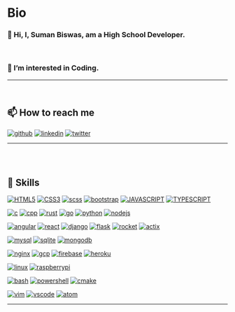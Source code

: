 # Bio
### 👋 Hi, I, Suman Biswas, am a High School Developer.

<br>

### 👀 I’m interested in Coding.

<hr>
<br>

## 📫 How to reach me    
[![github](https://skillicons.dev/icons?i=github&theme=dark)](https://www.github.com/mrsumanbiswas)
[![linkedin](https://skillicons.dev/icons?i=linkedin&theme=dark)](https://www.linkedin.com/in/mrsumanbiswas)
[![twitter](https://skillicons.dev/icons?i=twitter&theme=dark)](https://twitter.com/mrsumanbiswas0)

<hr>
<br>
<br>

## 🌱 Skills
[![HTML5](https://skillicons.dev/icons?theme=dark&i=html)](https://github.com/mrsumanbiswas?tab=repositories&q=&type=&language=html)
[![CSS3](https://skillicons.dev/icons?theme=dark&i=css)](https://github.com/mrsumanbiswas?tab=repositories&q=&type=&language=css)
[![scss](https://skillicons.dev/icons?theme=dark&i=scss)](https://github.com/mrsumanbiswas?tab=repositories&language=scss)
[![bootstrap](https://skillicons.dev/icons?theme=dark&i=bootstrap)](https://github.com/mrsumanbiswas?tab=repositories&language=bootstrap)
[![JAVASCRIPT](https://skillicons.dev/icons?theme=dark&i=javascript)](https://github.com/mrsumanbiswas?tab=repositories&q=&type=&language=javascript)
[![TYPESCRIPT](https://skillicons.dev/icons?theme=dark&i=typescript)](https://github.com/mrsumanbiswas?tab=repositories&q=&type=&language=typescript)

[![c](https://skillicons.dev/icons?theme=dark&i=c)](https://github.com/mrsumanbiswas?tab=repositories&q=&type=&language=c)
[![cpp](https://skillicons.dev/icons?theme=dark&i=cpp)](https://github.com/mrsumanbiswas?tab=repositories&q=&type=&language=cpp)
[![rust](https://skillicons.dev/icons?theme=dark&i=rust)](https://github.com/mrsumanbiswas?tab=repositories&q=&type=&language=rust)
[![go](https://skillicons.dev/icons?theme=dark&i=go)](https://github.com/mrsumanbiswas?tab=repositories&q=&type=&language=go)
[![python](https://skillicons.dev/icons?theme=dark&i=python)](https://github.com/mrsumanbiswas?tab=repositories&q=&type=&language=python)
[![nodejs](https://skillicons.dev/icons?theme=dark&i=nodejs)](https://github.com/mrsumanbiswas?tab=repositories&q=nodejs)

[![angular](https://skillicons.dev/icons?theme=dark&i=angular)](https://github.com/mrsumanbiswas?tab=repositories&q=angular)
[![react](https://skillicons.dev/icons?theme=dark&i=react)](https://github.com/mrsumanbiswas?tab=repositories&q=react)
[![django](https://skillicons.dev/icons?theme=dark&i=django)](https://github.com/mrsumanbiswas?tab=repositories&q=django)
[![flask](https://skillicons.dev/icons?theme=dark&i=flask)](https://github.com/mrsumanbiswas?tab=repositories&q=flask)
[![rocket](https://skillicons.dev/icons?theme=dark&i=rocket)](https://github.com/mrsumanbiswas?tab=repositories&q=rocket)
[![actix](https://skillicons.dev/icons?theme=dark&i=actix)](https://github.com/mrsumanbiswas?tab=repositories&q=actix)



[![mysql](https://skillicons.dev/icons?theme=dark&i=mysql)](https://github.com/mrsumanbiswas?tab=repositories&q=mysql)
[![sqlite](https://skillicons.dev/icons?theme=dark&i=sqlite)](https://github.com/mrsumanbiswas?tab=repositories&q=sqlite)
[![mongodb](https://skillicons.dev/icons?theme=dark&i=mongodb)](https://github.com/mrsumanbiswas?tab=repositories&q=mongodb)




[![nginx](https://skillicons.dev/icons?theme=dark&i=nginx)](https://github.com/mrsumanbiswas?tab=repositories&q=nginx)
[![gcp](https://skillicons.dev/icons?theme=dark&i=gcp)](https://github.com/mrsumanbiswas?tab=repositories&q=gcp)
[![firebase](https://skillicons.dev/icons?theme=dark&i=firebase)](https://github.com/mrsumanbiswas?tab=repositories&q=firebase)
[![heroku](https://skillicons.dev/icons?theme=dark&i=heroku)](https://github.com/mrsumanbiswas?tab=repositories&q=heroku)


[![linux](https://skillicons.dev/icons?theme=dark&i=linux)](https://github.com/mrsumanbiswas?tab=repositories&q=linux)
[![raspberrypi](https://skillicons.dev/icons?theme=dark&i=raspberrypi)](https://github.com/mrsumanbiswas?tab=repositories&q=raspberrypi)

[![bash](https://skillicons.dev/icons?theme=dark&i=bash)](https://github.com/mrsumanbiswas?tab=repositories&q=bash)
[![powershell](https://skillicons.dev/icons?theme=dark&i=powershell)](https://github.com/mrsumanbiswas?tab=repositories&q=powershell)
[![cmake](https://skillicons.dev/icons?theme=dark&i=cmake)](https://github.com/mrsumanbiswas?tab=repositories&q=cmake)

[![vim](https://skillicons.dev/icons?theme=dark&i=vim)](https://github.com/mrsumanbiswas?tab=repositories&q=vim)
[![vscode](https://skillicons.dev/icons?theme=dark&i=vscode)](https://github.com/mrsumanbiswas?tab=repositories&q=vscode)
[![atom](https://skillicons.dev/icons?theme=dark&i=atom)](https://github.com/mrsumanbiswas?tab=repositories&q=atom)

<hr>
<br>
<br>


<!--- - 💞️ I’m looking to collaborate on ... --->
